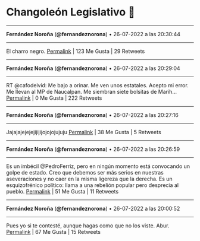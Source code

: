 # Changoleón Legislativo 🙈
*****
**Fernández Noroña** (**@fernandeznorona**) • 26-07-2022 a las 20:30:44
*****
El charro negro.
[Permalink](https://twitter.com/fernandeznorona/status/1552149465443848192) | 123 Me Gusta | 29 Retweets
*****
**Fernández Noroña** (**@fernandeznorona**) • 26-07-2022 a las 20:29:04
*****
RT @cafodeivid: Me bajo a orinar. Me ven unos estatales. Acepto mi error. Me llevan al MP de Naucalpan. Me siembran siete bolsitas de Marih…
[Permalink](https://twitter.com/fernandeznorona/status/1552149043421364224) | 0 Me Gusta | 222 Retweets
*****
**Fernández Noroña** (**@fernandeznorona**) • 26-07-2022 a las 20:27:16
*****
Jajajajejejejijijijojojojujuju
[Permalink](https://twitter.com/fernandeznorona/status/1552148592596377600) | 38 Me Gusta | 5 Retweets
*****
**Fernández Noroña** (**@fernandeznorona**) • 26-07-2022 a las 20:26:59
*****
Es un imbécil @PedroFerriz, pero en ningún momento está convocando un golpe de estado. Creo que debemos ser más serios en nuestras aseveraciones y no caer en la misma ligereza que la derecha. Es un esquizofrénico político: llama a una rebelión popular pero desprecia al pueblo.
[Permalink](https://twitter.com/fernandeznorona/status/1552148522656534529) | 51 Me Gusta | 11 Retweets
*****
**Fernández Noroña** (**@fernandeznorona**) • 26-07-2022 a las 20:00:52
*****
Pues yo si te contesté, aunque hagas como que no los viste. Abur.
[Permalink](https://twitter.com/fernandeznorona/status/1552141949112549378) | 67 Me Gusta | 15 Retweets